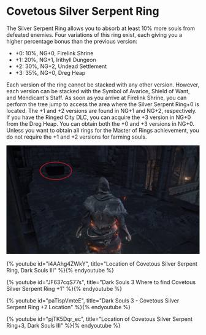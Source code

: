 # Covetous Silver Serpent Ring

The Silver Serpent Ring allows you to absorb at least 10% more souls from
defeated enemies. Four variations of this ring exist, each giving you a higher
percentage bonus than the previous version:

-   +0: 10%, NG+0, Firelink Shrine
-   +1: 20%, NG+1, Irithyll Dungeon
-   +2: 30%, NG+2, Undead Settlement
-   +3: 35%, NG+0, Dreg Heap

Each version of the ring cannot be stacked with any other version. However, each
version can be stacked with the Symbol of Avarice, Shield of Want, and
Mendicant's Staff. As soon as you arrive at Firelink Shrine, you can perform the
tree jump to access the area where the Silver Serpent Ring+0 is located. The +1
and +2 versions are found in NG+1 and NG+2, respectively. If you have the Ringed
City DLC, you can acquire the +3 version in NG+0 from the Dreg Heap. You can
obtain both the +0 and +3 versions in NG+0. Unless you want to obtain all rings
for the Master of Rings achievement, you do not require the +1 and +2 versions
for farming souls.

!["Covetous Silver Serpent Ring"](../image/silver-serpent-ring.jpg "Covetous Silver Serpent Ring")

{% youtube id="i4AAhg4ZWkY", title="Location of Covetous Silver Serpent Ring, Dark Souls III" %}{% endyoutube %}

{% youtube id="JF637cqS77s", title="Dark Souls 3 Where to find Covetous Silver Serpent Ring +1" %}{% endyoutube %}

{% youtube id="paTispVmteE", title="Dark Souls 3 - Covetous Silver Serpent Ring +2 Location" %}{% endyoutube %}

{% youtube id="pjTK5Dqr_ec", title="Location of Covetous Silver Serpent Ring+3, Dark Souls III" %}{% endyoutube %}
